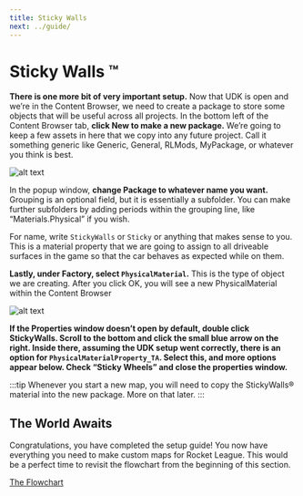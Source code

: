```yaml
---
title: Sticky Walls
next: ../guide/
---
```

# Sticky Walls ™ <Badge text="important" type="tip"/>

**There is one more bit of very important setup.** Now that UDK is open and we’re in the Content Browser, we need to create a package to store some objects that will be useful across all projects. In the bottom left of the Content Browser tab, **click New to make a new package.** We’re going to keep a few assets in here that we copy into any future project. Call it something generic like Generic, General, RLMods, MyPackage, or whatever you think is best.

![alt text](/images/UDK/essential/image201.png "Time to get sticky… together")

In the popup window, **change Package to whatever name you want.** Grouping is an optional field, but it is essentially a subfolder. You can make further subfolders by adding periods within the grouping line, like “Materials.Physical” if you wish.

For name, write `StickyWalls` or `Sticky` or anything that makes sense to you. This is a material property that we are going to assign to all driveable surfaces in the game so that the car behaves as expected while on them.


**Lastly, under Factory, select `PhysicalMaterial`.** This is the type of object we are creating.
After you click OK, you will see a new PhysicalMaterial within the Content Browser

![alt text](/images/UDK/essential/image39.png "Just like real life sticky walls")

**If the Properties window doesn’t open by default, double click StickyWalls. Scroll to the bottom and click the small blue arrow on the right. Inside there, assuming the UDK setup went correctly, there is an option for `PhysicalMaterialProperty_TA`. Select this, and more options appear below. Check “Sticky Wheels” and close the properties window.**

:::tip
Whenever you start a new map, you will need to copy the StickyWalls® material into the new package. More on that later.
:::

## The World Awaits

Congratulations, you have completed the setup guide! You now have everything you need to make custom maps for Rocket League. This would be a perfect time to revisit the flowchart from the beginning of this section.

[The Flowchart](/essential/01_flowchart.html)